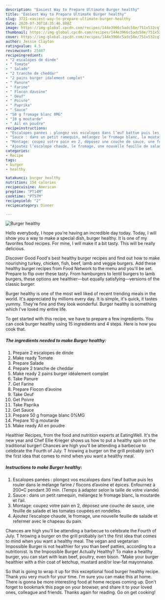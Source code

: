 ```yaml
---
description: "Easiest Way to Prepare Ultimate Burger healthy"
title: "Easiest Way to Prepare Ultimate Burger healthy"
slug: 3721-easiest-way-to-prepare-ultimate-burger-healthy
date: 2020-07-30T18:35:46.808Z
image: https://img-global.cpcdn.com/recipes/144e3966c5adc58e/751x532cq70/burger-healthy-photo-principale-de-la-recette.jpg
thumbnail: https://img-global.cpcdn.com/recipes/144e3966c5adc58e/751x532cq70/burger-healthy-photo-principale-de-la-recette.jpg
cover: https://img-global.cpcdn.com/recipes/144e3966c5adc58e/751x532cq70/burger-healthy-photo-principale-de-la-recette.jpg
author: Jessie Clayton
ratingvalue: 4.5
reviewcount: 25407
recipeingredient:
- "2 escalopes de dinde"
- " Tomate"
- " Salade"
- "2 tranche de cheddar"
- "2 pains burger idalement complet"
- " Panure"
- " Farine"
- " Flocon davoine"
- " Oeuf"
- " Poivre"
- " Paprika"
- " Sauce"
- "50 g fromage blanc 0MG"
- "10 g moutarde"
- " Ail en poudre"
recipeinstructions:
- "Escalopes panées : plongez vos escalopes dans l’œuf battue puis les rouler dans le mélange farine / flocons d’avoine et épices. Enfournez à 200•C pendant 30 min. (Temps à adapter selon la taille de votre viande)"
- "Sauce : dans un petit ramequin, mélangez le fromage blanc, la moutarde et l’ail."
- "Montage: coupez votre pain en 2, déposez une couche de sauce, une feuille de salade et les tomates coupées en rondelles."
- "Ajoutez l’escalope chaude, le fromage, une nouvelle feuille de salade et refermer avec le chapeau du pain."
categories:
- Recipe
tags:
- burger
- healthy

katakunci: burger healthy 
nutrition: 154 calories
recipecuisine: American
preptime: "PT14M"
cooktime: "PT57M"
recipeyield: "2"
recipecategory: Dinner

---
```



![Burger healthy](https://img-global.cpcdn.com/recipes/144e3966c5adc58e/751x532cq70/burger-healthy-photo-principale-de-la-recette.jpg)

Hello everybody, I hope you're having an incredible day today. Today, I will show you a way to make a special dish, burger healthy. It is one of my favorites food recipes. For mine, I will make it a bit tasty. This will be really delicious.

Discover Good Food&#39;s best healthy burger recipes and find out how to make nourishing turkey, chicken, fish, beef, lamb and veggie burgers. Add these healthy burger recipes from Food Network to the menu and you&#39;ll be set. Prepare to flip over these tasty. From hamburgers to lentil burgers to lamb burgers, these options are healthier—but equally satisfying—versions of the classic burger.

Burger healthy is one of the most well liked of recent trending meals in the world. It's appreciated by millions every day. It is simple, it's quick, it tastes yummy. They're fine and they look wonderful. Burger healthy is something which I've loved my entire life.


To get started with this recipe, we have to prepare a few ingredients. You can cook burger healthy using 15 ingredients and 4 steps. Here is how you cook that.

<!--inarticleads1-->

##### The ingredients needed to make Burger healthy:

1. Prepare 2 escalopes de dinde
1. Make ready  Tomate
1. Prepare  Salade
1. Prepare 2 tranche de cheddar
1. Make ready 2 pains burger idéalement complet
1. Take  Panure
1. Get  Farine
1. Prepare  Flocon d’avoine
1. Take  Oeuf
1. Get  Poivre
1. Take  Paprika
1. Get  Sauce
1. Prepare 50 g fromage blanc 0%MG
1. Prepare 10 g moutarde
1. Make ready  Ail en poudre


Healthier Recipes, from the food and nutrition experts at EatingWell. It&#39;s the new year and Chef Ellie Krieger shows us how to put a healthy spin on the traditional burger! Chances are high you&#39;ll be attending a barbecue to celebrate the Fourth of July. T hrowing a burger on the grill probably isn&#39;t the first idea that comes to mind when you want a healthy meal. 

<!--inarticleads2-->

##### Instructions to make Burger healthy:

1. Escalopes panées : plongez vos escalopes dans l’œuf battue puis les rouler dans le mélange farine / flocons d’avoine et épices. Enfournez à 200•C pendant 30 min. (Temps à adapter selon la taille de votre viande)
1. Sauce : dans un petit ramequin, mélangez le fromage blanc, la moutarde et l’ail.
1. Montage: coupez votre pain en 2, déposez une couche de sauce, une feuille de salade et les tomates coupées en rondelles.
1. Ajoutez l’escalope chaude, le fromage, une nouvelle feuille de salade et refermer avec le chapeau du pain.


Chances are high you&#39;ll be attending a barbecue to celebrate the Fourth of July. T hrowing a burger on the grill probably isn&#39;t the first idea that comes to mind when you want a healthy meal. The vegan and vegetarian Impossible Burger is not healthier for you than beef patties, according to a nutritionist. Is the Impossible Burger Actually Healthy? To make a healthy burger, you can start with lean beef, poultry, even bison. &#34;Make your burger healthier with a thin coat of ketchup, mustard and/or low-fat mayonnaise. 

So that is going to wrap it up for this exceptional food burger healthy recipe. Thank you very much for your time. I'm sure you can make this at home. There is gonna be more interesting food at home recipes coming up. Don't forget to bookmark this page on your browser, and share it to your loved ones, colleague and friends. Thanks again for reading. Go on get cooking!
